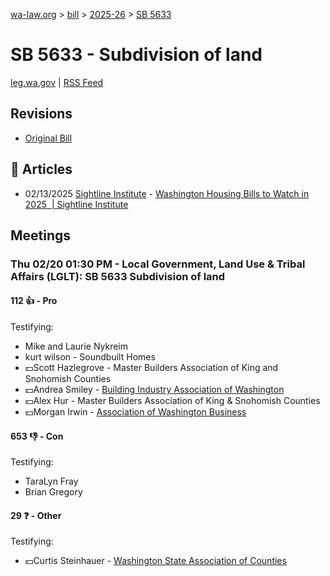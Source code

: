 [wa-law.org](/) > [bill](/bill/) > [2025-26](/bill/2025-26/) > [SB 5633](/bill/2025-26/sb/5633/)

# SB 5633 - Subdivision of land
[leg.wa.gov](https://app.leg.wa.gov/billsummary?BillNumber=5633&Year=2025&Initiative=false) | [RSS Feed](./rss.xml)

## Revisions
* [Original Bill](1/)

## 📰 Articles
* 02/13/2025 [Sightline Institute](/org/sightline_institute/) - [Washington Housing Bills to Watch in 2025  | Sightline Institute](https://www.sightline.org/2025/02/13/washington-housing-bills-to-watch-in-2025/#:~:text=SB%205633)

## Meetings
### Thu 02/20 01:30 PM - Local Government, Land Use & Tribal Affairs (LGLT): SB 5633 Subdivision of land
#### 112 👍 - Pro
Testifying:
* Mike and Laurie Nykreim
* kurt wilson - Soundbuilt Homes
* 💵Scott Hazlegrove - Master Builders Association of King and Snohomish Counties
* 💵Andrea Smiley - [Building Industry Association of Washington](/org/building_industry_association_of_washington/)
* 💵Alex Hur - Master Builders Association of King & Snohomish Counties
* 💵Morgan Irwin - [Association of Washington Business](/org/association_of_washington_business/)

#### 653 👎 - Con
Testifying:
* TaraLyn Fray
* Brian Gregory

#### 29 ❓ - Other
Testifying:
* 💵Curtis Steinhauer - [Washington State Association of Counties](/org/washington_state_association_of_counties/)
